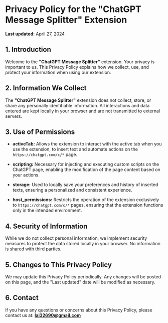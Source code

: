 
# Privacy Policy for the "ChatGPT Message Splitter" Extension

**Last updated:** April 27, 2024

## 1. Introduction

Welcome to the **"ChatGPT Message Splitter"** extension. Your privacy is important to us. This Privacy Policy explains how we collect, use, and protect your information when using our extension.

## 2. Information We Collect

The **"ChatGPT Message Splitter"** extension does not collect, store, or share any personally identifiable information. All interactions and data entered are kept locally in your browser and are not transmitted to external servers.

## 3. Use of Permissions

- **activeTab:** Allows the extension to interact with the active tab when you use the extension, to insert text and automate actions on the `https://chatgpt.com/c/*` page.
  
- **scripting:** Necessary for injecting and executing custom scripts on the ChatGPT page, enabling the modification of the page content based on your actions.
  
- **storage:** Used to locally save your preferences and history of inserted texts, ensuring a personalized and consistent experience.
  
- **host_permissions:** Restricts the operation of the extension exclusively to `https://chatgpt.com/c/*` pages, ensuring that the extension functions only in the intended environment.

## 4. Security of Information

While we do not collect personal information, we implement security measures to protect the data stored locally in your browser. No information is shared with third parties.

## 5. Changes to This Privacy Policy

We may update this Privacy Policy periodically. Any changes will be posted on this page, and the "Last updated" date will be modified as necessary.

## 6. Contact

If you have any questions or concerns about this Privacy Policy, please contact us at: **lai32690@gmail.com**

